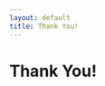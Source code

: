 ```yaml
---
layout: default
title: Thank You!
---
```


<div id="thankyou">
  <h1 class="pageTitle">Thank You!</h1>
</div>